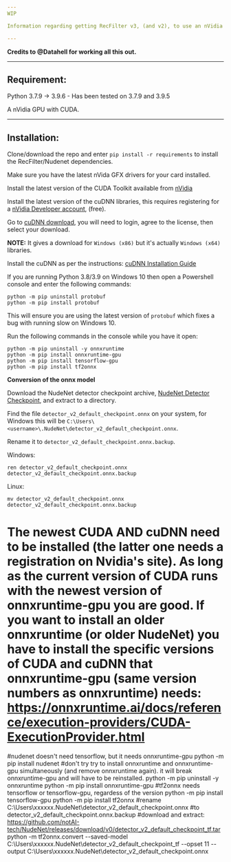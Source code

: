 ```yaml
---
WIP

Information regarding getting RecFilter v3, (and v2), to use an nVidia GPU.

---
```


**Credits to @Datahell for working all this out.**

---

## Requirement:

Python 3.7.9 -> 3.9.6 - Has been tested on 3.7.9 and 3.9.5

A nVidia GPU with CUDA.

---

## Installation:

Clone/download the repo and enter `pip install -r requirements` to install the RecFilter/Nudenet dependencies.

Make sure you have the latest nVida GFX drivers for your card installed.

Install the latest version of the CUDA Toolkit available from [nVidia](https://developer.nvidia.com/cuda-downloads)

Install the latest version of the cuDNN libraries, this requires registering for a [nVidia Developer account](https://developer.nvidia.com/), (free).

Go to [cuDNN download](https://developer.nvidia.com/rdp/cudnn-download), you will need to login, agree to the license, then select your download.

**NOTE:** It gives a download for `Windows (x86)` but it's actually `Windows (x64)` libraries.

Install the cuDNN as per the instructions: [cuDNN Installation Guide](https://docs.nvidia.com/deeplearning/cudnn/install-guide/index.html)

If you are running Python 3.8/3.9 on Windows 10 then open a Powershell console and enter the following commands:

```
python -m pip uninstall protobuf
python -m pip install protobuf
```

This will ensure you are using the latest version of `protobuf` which fixes a bug with running slow on Windows 10.

Run the following commands in the console while you have it open:

```
python -m pip uninstall -y onnxruntime
python -m pip install onnxruntime-gpu
python -m pip install tensorflow-gpu
python -m pip install tf2onnx
```

**Conversion of the onnx model**

Download the NudeNet detector checkpoint archive, [NudeNet Detector Checkpoint](https://github.com/notAI-tech/NudeNet/releases/download/v0/detector_v2_default_checkpoint_tf.tar), and extract to a directory.

Find the file `detector_v2_default_checkpoint.onnx` on your system, for Windows this will be `C:\Users\<username>\.NudeNet\detector_v2_default_checkpoint.onnx`.

Rename it to `detector_v2_default_checkpoint.onnx.backup`.

Windows:
```
ren detector_v2_default_checkpoint.onnx detector_v2_default_checkpoint.onnx.backup
```
Linux:
```
mv detector_v2_default_checkpoint.onnx detector_v2_default_checkpoint.onnx.backup
```






# The newest CUDA AND cuDNN need to be installed (the latter one needs a registration on Nvidia's site). As long as the current version of CUDA runs with the newest version of onnxruntime-gpu you are good. If you want to install an older onnxruntime (or older NudeNet) you have to install the specific versions of CUDA and cuDNN that onnxruntime-gpu (same version numbers as onnxruntime) needs: https://onnxruntime.ai/docs/reference/execution-providers/CUDA-ExecutionProvider.html
#nudenet doesn't need tensorflow, but it needs onnxruntime-gpu
python -m pip install nudenet
#don't try try to install onnxruntime and onnxruntime-gpu simultaneously (and remove onnxruntime again). it will break onnxruntime-gpu and will have to be reinstalled.
python -m pip uninstall -y onnxruntime
python -m pip install onnxruntime-gpu
#tf2onnx needs tensorflow or tensorflow-gpu, regardess of the version
python -m pip install tensorflow-gpu
python -m pip install tf2onnx
#rename 
C:\Users\xxxxxx\.NudeNet\detector_v2_default_checkpoint.onnx
#to
detector_v2_default_checkpoint.onnx.backup
#download and extract: 
https://github.com/notAI-tech/NudeNet/releases/download/v0/detector_v2_default_checkpoint_tf.tar
python -m tf2onnx.convert --saved-model C:\Users\xxxxxx\.NudeNet\detector_v2_default_checkpoint_tf --opset 11 --output C:\Users\xxxxxx\.NudeNet\detector_v2_default_checkpoint.onnx